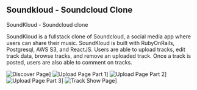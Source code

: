 ## Soundkloud - Soundcloud Clone

SoundKloud - Soundcloud clone

SoundKloud is a fullstack clone of Soundcloud, a social media app where users can share their music.
SoundKloud is built with RubyOnRails, Postgresql, AWS S3, and ReactJS.
Users are able to upload tracks, edit track data, browse tracks, and remove an uploaded track.
Once a track is posted, users are also able to comment on tracks.

![Discover Page](https://i.imgur.com/7VIHraO.png)]
![Upload Page Part 1](https://i.imgur.com/nfvhohQ.png)]
![Upload Page Part 2](https://i.imgur.com/UHUoL7g.png)]
![Upload Page Part 3](https://i.imgur.com/DDM8Eax.png)]
![Track Show Page](https://i.imgur.com/G0oVrij.png)]
